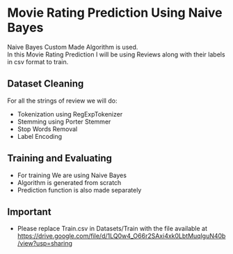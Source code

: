 # Movie Rating Prediction Using Naive Bayes
Naive Bayes Custom Made Algorithm is used. <br>
In this Movie Rating Prediction I will be using Reviews along with their labels in csv format to train.<br>
## Dataset Cleaning
For all the strings of review we will do:
- Tokenization using RegExpTokenizer
- Stemming using Porter Stemmer
- Stop Words Removal
- Label Encoding
## Training and Evaluating
- For training We are using Naive Bayes
- Algorithm is generated from scratch
- Prediction function is also made separately
## Important
- Please replace Train.csv in Datasets/Train with the file available at https://drive.google.com/file/d/1LQ0w4_O66r2SAxi4xk0LbtMuqlguN40b/view?usp=sharing

